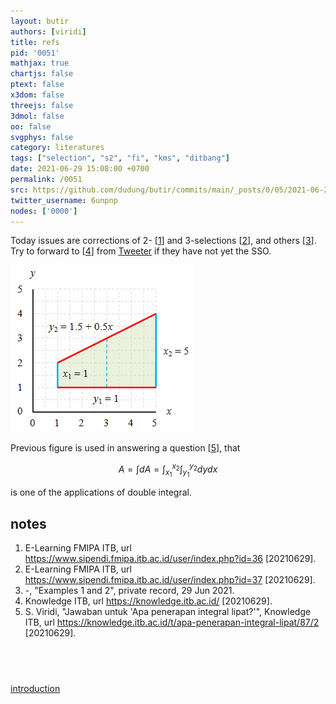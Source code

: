```yaml
---
layout: butir
authors: [viridi]
title: refs
pid: '0051'
mathjax: true
chartjs: false
ptext: false
x3dom: false
threejs: false
3dmol: false
oo: false
svgphys: false
category: literatures
tags: ["selection", "s2", "fi", "kms", "ditbang"]
date: 2021-06-29 15:08:00 +0700
permalink: /0051
src: https://github.com/dudung/butir/commits/main/_posts/0/05/2021-06-29-refs.md
twitter_username: 6unpnp
nodes: ['0000']
---
```

Today issues are corrections of 2- [[1](#r1)] and 3-selections [[2](#r2)], and others [[3](#r3)]. Try to forward to [[4](#r4)] from [Tweeter](https://twitter.com/tweeter) if they have not yet the SSO.

![](assets/img/0/05/0051.png)

Previous figure is used in answering a question [[5](#r5)], that

$$
A = \int dA = \int_{x_1}^{x_2} \int_{y_1}^{y_2} dy dx
$$

is one of the applications of double integral.


## notes
1. <a name=r1></a>E-Learning FMIPA ITB, url <https://www.sipendi.fmipa.itb.ac.id/user/index.php?id=36> [20210629].
2. <a name=r2></a>E-Learning FMIPA ITB, url <https://www.sipendi.fmipa.itb.ac.id/user/index.php?id=37> [20210629].
3. <a name=r3></a>-, "Examples <a onmousedown="zip()" onmouseup="unzip()">1</a> and <a onmousedown="zip()" onmouseup="unzip()">2</a>", private record, 29 Jun 2021.
4. <a name=r4></a>Knowledge ITB, url <https://knowledge.itb.ac.id/> [20210629].
5. <a name=r5></a>S. Viridi, "Jawaban untuk 'Apa penerapan integral lipat?'", Knowledge ITB, url <https://knowledge.itb.ac.id/t/apa-penerapan-integral-lipat/87/2> [20210629].


## &nbsp;
[introduction](0000)

<script>
function zip() {
	var el = document.getElementById("r" + event.target.innerHTML);
	el.style.display = "block";
}
function unzip() {
	var el = document.getElementById("r" + event.target.innerHTML);
	el.style.display = "none";
}
</script>

<div style="display: none;" id="r1">
Terdapat sebuah sistem yang terdiri dari partikel titik bermassa $m$, wadah bermassa $m_0$ berbentuk kotak dengan bagian atasnya tercoak berbentuk rongga setengah bola dengan jejari $r_0$, dan lantai mendatar. Antar partikel, wadah, dan lantai tidak terdapat gesekan atau $\mu_k = \mu_s = 0$. Gerak massa $m$ di dalam wadah setengah bola dapat dianggap murni gerak dua-dimensi pada bidang $xy$ dengan percepatan gravitasi $\vec{g} = -g\hat{y}$. Posisi angular $\theta$ diukur terhadap pusat rongga dan arah percepatan gravitasi $\vec{g}$. Posisi kotak berongga adalah $x$. Saat $t = 0$ posisi benda titik dan kotak berongga adalah $\theta(0) = \frac12 \pi$ dan $x(0) = 0$, berturut-turut. Titik $\rm O$ merupakan titik terendah partikel pada lintasan berbentuk setengah bola.

Pada arah $x$ tidak terdapat gaya luar sehingga berlaku hukum kekekalan momentum sehingga pusat massa

\begin{equation}\label{eqn:0051-1}
m r_0 \dot{\theta} + m_0 \dot{x} = \dot{c}
\end{equation}

dengan $\dot{c}$ adalah suatu nilai konstan atau $\ddot{c} = 0$. Dengan melakukan integrasi terhadap waktu pada kedua ruas Persamaan \eqref{eqn:0051-1} dapat diperoleh

\begin{equation}\label{eqn:0051-2}
m r_0 \theta + m_0 x = c,
\end{equation}

yang dengan syarat awal yang diberikan akan menghasilkan

\begin{equation}\label{eqn:0051-3}
c = \frac12 m r_0 \pi.
\end{equation}

Substitusi Persamaan \eqref{eqn:0051-3} ke \eqref{eqn:0051-1} akan memberikan

\begin{equation}\label{eqn:0051-4}
\dot{\theta} = -\frac{m_0}{m} \frac{\dot{x}}{r_0},
\end{equation}

yang menggambarkan hubungan antara $m$ dan $m_0$. Pada point $\rm O$ partikel akan memiliki $\theta = 0$ sehingga dari Persamaan \eqref{eqn:0051-2} dan \eqref{eqn:0051-3} diperoleh

\begin{equation}\label{eqn:0051-5}
x_{\rm O} = \frac12 \frac{m}{m_0} r_0 \pi.
\end{equation}

Selanjutnya, dikarenakan tidak terdapat gesekan maka hukum kekekalan energi mekanik akan berlaku sehingga dapat dituliskan bahwa

\begin{equation}\label{eqn:0051-6}
m g r_0 = \frac12 m (r_0 \dot\theta)^2 + \frac12 m_0 \dot{x}^2
\end{equation}

Substitusi Persamaan \eqref{eqn:0051-4} ke Persamaan \eqref{eqn:0051-6} akan menghasilkan

\begin{equation}\label{eqn:0051-7}
\dot{x} = \sqrt{ 2 g r_0 \left( \frac{m^2}{m_0^2 + m^2} \right)}
\end{equation}

dan dapat pula diperoleh

\begin{equation}\label{eqn:0051-8}
\dot{\theta} = -\frac{1}{r_0} \sqrt{ 2 g r_0 \left( \frac{m_0^2}{m_0^2 + m^2} \right)},
\end{equation}

yang keduanya menggambarkan kecepatan linier kotak berongga bermassa $m_0$ dan kecepatan angular partikel bermassa $m$ saat melewati titik $\rm O$ pada Persamaan \eqref{eqn:0051-5}. Mengingat nilai awal $\theta(0) = \frac12 \pi$ maka nilai ini merupakan nilai maksimum dan minimum dari $\theta$ atau

\begin{equation}\label{eqn:0051-9}
-\frac12 \pi \le \theta \le \frac12 \pi.
\end{equation}

Dengan menggunakan Persamaan 
\eqref{eqn:0051-2} dan \eqref{eqn:0051-3} dapat diperoleh

\begin{equation}\label{eqn:0051-a}
0 \le x \le \frac{m}{m_0} r_0 \pi,
\end{equation}

yang merupakan batasan dari $x$. Telaah lebih lanjut dari Persamaan \eqref{eqn:0051-9} dan \eqref{eqn:0051-a} akan menghasilkan osilasi pada $x$ dan $\theta$.
</div>

<div style="display: none;" id="r2">
Pada benda bermassa $m$ bekerja gaya yang merupakan fungsi posisi dalam bentuk $\vec{F}(x, y, z) = F_x \hat{x} + F_y \hat{y} + F_z \hat{z}$ dengan $F_x = axy^2 - 2z^2$, $F_y = 2x^2y$, dan $F_z = bxz$.

Agar dapat menjadi gaya konservatif maka diperlukan syarat bahwa

\begin{equation}\label{eqn:0051-b}
\vec{\nabla} \times \vec{F} = 0
\end{equation}

atau

\begin{equation}\label{eqn:0051-c}
\frac{\partial F_z}{\partial y} = \frac{\partial F_y}{\partial z}, \ \ \ \ \ \ 
\frac{\partial F_x}{\partial z} = \frac{\partial F_z}{\partial x}, \ \ \ \ \ \ 
\frac{\partial F_y}{\partial x} = \frac{\partial F_x}{\partial y}.
\end{equation}

Implementasi Persamaan \eqref{eqn:0051-b} melalui Persamaan \eqref{eqn:0051-c} pada fungsi dalam soal akan menghasilkan

\begin{equation}\label{eqn:0051-d}
0 = 0, \ \ \ \ \ \ 
-4z = bz, \ \ \ \ \ \ 
4xy = 2axy.
\end{equation}

Pengolahan Persamaan \eqref{eqn:0051-d} akan memberikan $a = 2$ dan $b = -4$. Usaha untuk memindahkan benda dari titik awal $(0, 0, 0)$ ke titik akhir $(5, 5, 5)$ dapat dilakukan dengan berbagai lintasan untuk gaya konservatif. Dengan demikian dapat dituliskan

\begin{equation}\label{eqn:0051-e}
W = W_1 + W_2 + W_3 = \int \vec{F} \cdot d\vec{r}_1 + \int \vec{F} \cdot d\vec{r}_2 + \int \vec{F} \cdot d\vec{r}_3.
\end{equation}

Selanjutnya, bila dipilih $d\vec{r}_1 = \hat{x}dx$, $d\vec{r}_2 = \hat{y}dy$, dan $d\vec{r}_3 = \hat{z}dz$, Persamaan \eqref{eqn:0051-e} akan menjadi

\begin{equation}\label{eqn:0051-f1}
W_1 = \int_0^5 F_x dx, \ \ \ \ \ \ y = 0, \ \ \ \ \ \ z = 0,
\end{equation}

\begin{equation}\label{eqn:0051-f2}
W_2 = \int_0^5 F_y dy, \ \ \ \ \ \ x = 5, \ \ \ \ \ \ z = 0,
\end{equation}

\begin{equation}\label{eqn:0051-f3}
W_3 = \int_0^5 F_z dz, \ \ \ \ \ \ x = 5, \ \ \ \ \ \ z = 5.
\end{equation}

Persamaan \eqref{eqn:0051-f1} akan memberikan $W_1 0 = $, Persamaan \eqref{eqn:0051-f1} akan menghasilkan $W_2 = 625$, dan $W_3 = -250$ akan didapatkan dari Persamaan \eqref{eqn:0051-f1}. Pada akhirnya dapat diperoleh bahwa $W = 375$ menggunakan Persamaan \eqref{eqn:0051-e}.
</div>
